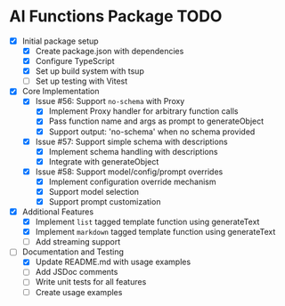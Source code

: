 # AI Functions Package TODO

- [x] Initial package setup
  - [x] Create package.json with dependencies
  - [x] Configure TypeScript
  - [x] Set up build system with tsup
  - [ ] Set up testing with Vitest

- [x] Core Implementation
  - [x] Issue #56: Support `no-schema` with Proxy
    - [x] Implement Proxy handler for arbitrary function calls
    - [x] Pass function name and args as prompt to generateObject
    - [x] Support output: 'no-schema' when no schema provided
  
  - [x] Issue #57: Support simple schema with descriptions
    - [x] Implement schema handling with descriptions
    - [x] Integrate with generateObject
  
  - [x] Issue #58: Support model/config/prompt overrides
    - [x] Implement configuration override mechanism
    - [x] Support model selection
    - [x] Support prompt customization

- [x] Additional Features
  - [x] Implement `list` tagged template function using generateText
  - [x] Implement `markdown` tagged template function using generateText
  - [ ] Add streaming support

- [ ] Documentation and Testing
  - [x] Update README.md with usage examples
  - [ ] Add JSDoc comments
  - [ ] Write unit tests for all features
  - [ ] Create usage examples
